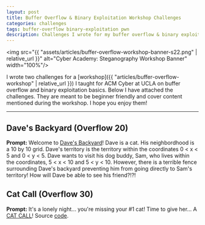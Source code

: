 ```yaml
---
layout: post
title: Buffer Overflow & Binary Exploitation Workshop Challenges
categories: challenges
tags: buffer-overflow binary-exploitation pwn
description: Challenges I wrote for my buffer overflow & binary exploitation workshop for ACM at UCLA.
---
```


<img src="{{ "assets/articles/buffer-overflow-workshop-banner-s22.png" | relative_url }}" alt="Cyber Academy: Steganography Workshop Banner" width="100%"/>

I wrote two challenges for a [workshop]({{ "articles/buffer-overflow-workshop" | relative_url }}) I taught for ACM Cyber at UCLA on buffer overflow and binary exploitation basics. Below I have attached the challenges. They are meant to be beginner friendly and cover content mentioned during the workshop. I hope you enjoy them!

---

## Dave's Backyard (Overflow 20)
**Prompt:** Welcome to [Dave's Backyard](https://github.com/bliutech/cyber-tower/raw/main/challenges/cyber-academy-s22/daves-backyard/daves-backyard)! Dave is a cat. His neighbordhood is a 10 by 10 grid. Dave's territory is the territory within the coordinates 0 < x < 5 and 0 < y < 5. Dave wants to visit his dog buddy, Sam, who lives within the coordinates, 5 < x < 10 and 5 < y < 10. However, there is a terrible fence surrounding Dave's backyard preventing him from going directly to Sam's territory! How will Dave be able to see his friend?!?!

## Cat Call (Overflow 30)
**Prompt:** It's a lonely night... you're missing your #1 cat! Time to give her... A [CAT CALL](https://github.com/bliutech/cyber-tower/raw/main/challenges/cyber-academy-s22/catcall/catcall)! Source [code](https://github.com/bliutech/cyber-tower/raw/main/challenges/cyber-academy-s22/catcall/catcall.c).
